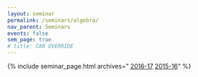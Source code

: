 ```yaml
---
layout: seminar
permalink: /seminars/algebra/
nav_parent: Seminars
events: false
sem_page: true
# title: CAN OVERRIDE
---
```


{% include seminar_page.html archives="
  [2016-17](/seminars/algebra/2016-17/)
  [2015-16](/seminars/algebra/2015-16/)" %}
